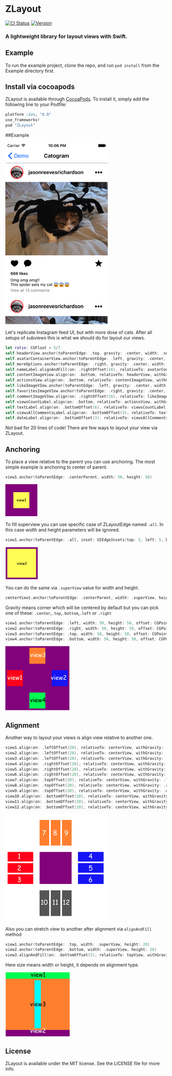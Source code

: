 # ZLayout

[![CI Status](http://img.shields.io/travis/fanticqq/ZLayout.svg?style=flat)](https://travis-ci.org/fanticqq/ZLayout)
[![Version](https://img.shields.io/cocoapods/v/ZLayout.svg?style=flat)](http://cocoapods.org/pods/ZLayout)
### A lightweight library for layout views with Swift.

## Example

To run the example project, clone the repo, and run `pod install` from the Example directory first.

## Install via cocoapods

ZLayout is available through [CocoaPods](http://cocoapods.org). To install
it, simply add the following line to your Podfile:

```ruby
platform :ios, "8.0"
use_frameworks!
pod "ZLayout"
```
##Example

![Catogram interface](Screenshots/Catogram.png)

Let's replicate Instagram feed UI, but with more dose of cats.
After all setups of subviews this is what we should do for layout our views.
```swift
let ratio: CGFloat = 5/7
self.headerView.anchor(toParentEdge: .top, gravity: .center, width: .superView, height: 60)
self.avatarContainerView.anchor(toParentEdge: .left, gravity: .center, offset: CGPoint(x: 16, y: 0))
self.moreOptions.anchor(toParentEdge: .right, gravity: .center, width: .auto, height: .auto, offset: CGPoint(x: -16, y: 0))
self.nameLabel.alignAndFill(on: .rightOffset(16), relativeTo: avatarContainerView, withGravity: .center, stretchTo: moreOptions, trailingPadding: 16, size: .auto)
self.contentImageView.align(on: .bottom, relativeTo: headerView, withGravity: .center, width: .superView, height: .value(self.width * ratio))
self.actionsView.align(on: .bottom, relativeTo: contentImageView, withGravity: .center, width: .superView, height: 50)
self.likeImageVIew.anchor(toParentEdge: .left, gravity: .center, width: .auto, height: .auto, offset: CGPoint(x: 16, y: 0))
self.favoritesImageVIew.anchor(toParentEdge: .right, gravity: .center, width: .auto, height: .auto, offset: CGPoint(x: -16, y: 0))
self.commentImageVIew.align(on: .rightOffset(16), relativeTo: likeImageVIew, withGravity: .center, width: .auto, height: .auto)
self.viewsCountLabel.align(on: .bottom, relativeTo: actionsView, withGravity: .leftOffset(16), width: .auto, height: .auto)
self.textLabel.align(on: .bottomOffset(6), relativeTo: viewsCountLabel, withGravity: .left, width: .auto, height: .auto)
self.viewsAllCommentsLabel.align(on: .bottomOffset(3), relativeTo: textLabel, withGravity: .left, width: .auto, height: .auto)
self.dateLabel.align(on: .bottomOffset(3), relativeTo: viewsAllCommentsLabel, withGravity: .left, width: .auto, height: .auto)
```
Not bad for 20 lines of code!
There are few ways to layout your view via ZLayout.
## Anchoring
To place a view relative to the parent you can use anchoring. The most simple example is anchoring to center of parent.
```swift
view1.anchor(toParentEdge: .centerParent, width: 50, height: 50)
```

![anchorCenter Example](Screenshots/anchorCenter.png)

To fill superview you can use specific case of ZLayoutEdge named ```.all```. In this case width and height parameters will be ignored.
```swift
view1.anchor(toParentEdge: .all, inset: UIEdgeInsets(top: 5, left: 5, bottom: 5, right: 5))
```

![superView Example](Screenshots/superView.png)

You can do the same via ```.superView``` value for width and height.
```swift
centerView1.anchor(toParentEdge: .centerParent, width: .superView, height: .superView, inset: UIEdgeInsets(top: 5, left: 5, bottom: 5, right: 5))
```
Gravity means corner which will be centered by default but you can pick one of these:
```.center```,```.top```,```.bottom```,```.left``` or ```.right```
```swift
view1.anchor(toParentEdge: .left, width: 50, height: 50, offset: CGPoint(x: 5, y: 0))
view2.anchor(toParentEdge: .right, width: 50, height: 50, offset: CGPoint(x: -5, y: 0))
view3.anchor(toParentEdge: .top, width: 50, height: 50, offset: CGPoint(x: 0, y: 5))
view4.anchor(toParentEdge: .bottom, width: 50, height: 50, offset: CGPoint(x: 0, y: -5))
```
![superView Example](Screenshots/Anchors.png)

## Alignment
Another way to layout your views is align view relative to another one.
```swift
view1.align(on: .leftOffset(20), relativeTo: centerView, withGravity: .top, width: 80, height: 30)
view2.align(on: .leftOffset(20), relativeTo: centerView, withGravity: .center, width: 80, height: 30)
view3.align(on: .leftOffset(20), relativeTo: centerView, withGravity: .bottom, width: 80, height: 30)
view4.align(on: .rightOffset(20), relativeTo: centerView, withGravity: .top, width: 80, height: 30)
view5.align(on: .rightOffset(20), relativeTo: centerView, withGravity: .center, width: 80, height: 30)
view6.align(on: .rightOffset(20), relativeTo: centerView, withGravity: .bottom, width: 80, height: 30)
view7.align(on: .topOffset(20), relativeTo: centerView, withGravity: .left, width: 30, height: 80)
view8.align(on: .topOffset(20), relativeTo: centerView, withGravity: .right, width: 30, height: 80)
view9.align(on: .topOffset(20), relativeTo: centerView, withGravity: .center, width: 30, height: 80)
view10.align(on: .bottomOffset(20), relativeTo: centerView, withGravity: .left, width: 30, height: 80)
view11.align(on: .bottomOffset(20), relativeTo: centerView, withGravity: .right, width: 30, height: 80)
view12.align(on: .bottomOffset(20), relativeTo: centerView, withGravity: .center, width: 30, height: 80)
```

![Alignment Example](Screenshots/Alignment.png)

Also you can stretch view to another after alignment via ```alignAndFill``` method
```swift
view1.anchor(toParentEdge: .top, width: .superView, height: 20)
view2.anchor(toParentEdge: .bottom, width: .superView, height: 20)
view3.alignAndFill(on: .bottomOffset(5), relativeTo: topView, withGravity: .center, stretchTo: bottomView, trailingPadding: 5, size: 20)
```
Here size means width or height, it depends on alignment type.

![Alignment Example](Screenshots/AlignAndFill.png)

## License

ZLayout is available under the MIT license. See the LICENSE file for more info.
